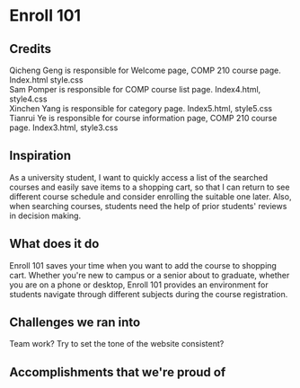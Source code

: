 # Enroll 101
<!-- Hi there. -->
<h2>Credits</h2>
Qicheng Geng is responsible for Welcome page, COMP 210 course page. Index.html style.css<br>
Sam Pomper is responsible for COMP course list page. Index4.html, style4.css<br>
Xinchen Yang is responsible for category page. Index5.html, style5.css<br>
Tianrui Ye is responsible for course information page, COMP 210 course page. Index3.html, style3.css

<h2>Inspiration</h2>
As a university student, I want to quickly access a list of the searched courses and easily save items to a shopping
cart, so that I can return to see different course schedule and consider enrolling the suitable one later. Also, when searching courses, students need the help of prior students' reviews in decision making. 

<h2>What does it do</h2>
Enroll 101 saves your time when you want to add the course to shopping cart. Whether you're new to campus or a senior about to graduate, whether you are on a phone or desktop, Enroll 101 provides an environment for students navigate through different subjects during the course registration. 

<h2>Challenges we ran into</h2>
Team work? Try to set the tone of the website consistent?

<h2>Accomplishments that we're proud of</h2>

